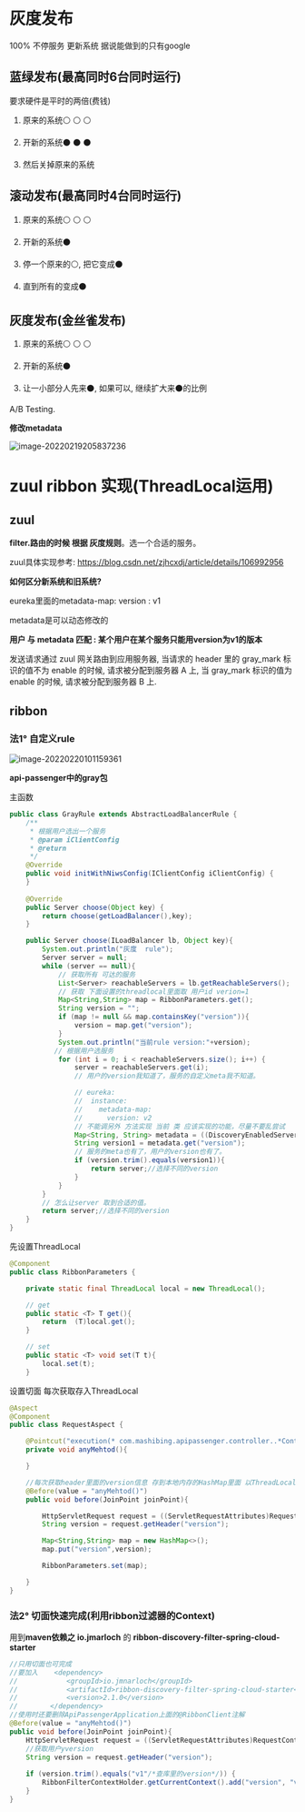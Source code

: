 # 灰度发布

100% 不停服务 更新系统 据说能做到的只有google

## 蓝绿发布(最高同时6台同时运行)

要求硬件是平时的两倍(费钱)

1. 原来的系统⚪	⚪	⚪

2. 开新的系统⚫	⚫	⚫

3. 然后关掉原来的系统

## 滚动发布(最高同时4台同时运行)

1. 原来的系统⚪	⚪	⚪

2. 开新的系统⚫
3. 停一个原来的⚪, 把它变成⚫
4. 直到所有的变成⚫

## 灰度发布(金丝雀发布)

1. 原来的系统⚪	⚪	⚪

2. 开新的系统⚫
3. 让一小部分人先来⚫, 如果可以, 继续扩大来⚫的比例

A/B Testing.



**修改metadata**

![image-20220219205837236](https://s2.loli.net/2022/02/19/QeOZfV7sPU65BzE.png)





# zuul ribbon 实现(ThreadLocal运用)

## zuul

**filter.路由的时候 根据 灰度规则**。选一个合适的服务。



zuul具体实现参考: https://blog.csdn.net/zjhcxdj/article/details/106992956

**如何区分新系统和旧系统?**

eureka里面的metadata-map: version : v1

metadata是可以动态修改的 

**用户 与 metadata 匹配 : 某个用户在某个服务只能用version为v1的版本**



发送请求通过 zuul 网关路由到应用服务器, 当请求的 header 里的 gray_mark 标识的值不为 enable 的时候, 请求被分配到服务器 A 上, 当 gray_mark 标识的值为 enable 的时候, 请求被分配到服务器 B 上.

## ribbon

### 法1° 自定义rule

![image-20220220101159361](https://s2.loli.net/2022/02/20/3tuKqiO8AWXy2GH.png)

**api-passenger中的gray包**

主函数

```java
public class GrayRule extends AbstractLoadBalancerRule {
    /**
     * 根据用户选出一个服务
     * @param iClientConfig
     * @return
     */
    @Override
    public void initWithNiwsConfig(IClientConfig iClientConfig) {
    }
    
    @Override
    public Server choose(Object key) {
        return choose(getLoadBalancer(),key);
    }

    public Server choose(ILoadBalancer lb, Object key){
        System.out.println("灰度  rule");
        Server server = null;
        while (server == null){
            // 获取所有 可达的服务
            List<Server> reachableServers = lb.getReachableServers();
            // 获取 下面设置的threadlocal里面取 用户id verion=1
            Map<String,String> map = RibbonParameters.get();
            String version = "";
            if (map != null && map.containsKey("version")){
                version = map.get("version");
            }
            System.out.println("当前rule version:"+version);
           // 根据用户选服务
            for (int i = 0; i < reachableServers.size(); i++) {
                server = reachableServers.get(i);
                // 用户的version我知道了，服务的自定义meta我不知道。

                // eureka:
                //  instance:
                //    metadata-map:
                //      version: v2
                // 不能调另外 方法实现 当前 类 应该实现的功能，尽量不要乱尝试
                Map<String, String> metadata = ((DiscoveryEnabledServer) server).getInstanceInfo().getMetadata();
                String version1 = metadata.get("version");
                // 服务的meta也有了，用户的version也有了。
                if (version.trim().equals(version1)){
                    return server;//选择不同的version
                }
            }
        }
        // 怎么让server 取到合适的值。
        return server;//选择不同的version
    }
}
```

先设置ThreadLocal

```java
@Component
public class RibbonParameters {

    private static final ThreadLocal local = new ThreadLocal();

    // get
    public static <T> T get(){
        return  (T)local.get();
    }

    // set
    public static <T> void set(T t){
        local.set(t);
    }
```

设置切面 每次获取存入ThreadLocal

```java
@Aspect
@Component
public class RequestAspect {

    @Pointcut("execution(* com.mashibing.apipassenger.controller..*Controller*.*(..))")
    private void anyMehtod(){

    }

    //每次获取header里面的version信息 存到本地内存的HashMap里面 以ThreadLocal的形式设置(RibbonParameters)
    @Before(value = "anyMehtod()")
    public void before(JoinPoint joinPoint){

        HttpServletRequest request = ((ServletRequestAttributes)RequestContextHolder.getRequestAttributes()).getRequest();
        String version = request.getHeader("version");

        Map<String,String> map = new HashMap<>();
        map.put("version",version);

        RibbonParameters.set(map);

    }
}
```

### 法2° 切面快速完成(利用ribbon过滤器的Context)

用到**maven依赖之 io.jmarloch** 的 **ribbon-discovery-filter-spring-cloud-starter** 

```java
//只用切面也可完成
//要加入    <dependency>
//            <groupId>io.jmnarloch</groupId>
//            <artifactId>ribbon-discovery-filter-spring-cloud-starter</artifactId>
//            <version>2.1.0</version>
//        </dependency>
//使用时还要删除ApiPassengerApplication上面的@RibbonClient注解
@Before(value = "anyMehtod()")
public void before(JoinPoint joinPoint){
    HttpServletRequest request = ((ServletRequestAttributes)RequestContextHolder.getRequestAttributes()).getRequest();
    //获取用户yversion
    String version = request.getHeader("version");
    
    if (version.trim().equals("v1"/*查库里的version*/)) {
        RibbonFilterContextHolder.getCurrentContext().add("version", "v1");
    }
}


```



































